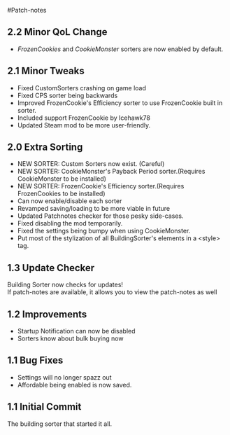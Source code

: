 #Patch-notes
## 2.2 Minor QoL Change
<ul><li><i>FrozenCookies</i> and <i>CookieMonster</i> sorters are now enabled by default.</li></ul>


## 2.1 Minor Tweaks
<ul>
    <li>Fixed CustomSorters crashing on game load</li>
    <li>Fixed CPS sorter being backwards</li>
    <li>Improved FrozenCookie's Efficiency sorter to use FrozenCookie built in sorter.</li>
    <li>Included support FrozenCookie by Icehawk78</li>
    <li>Updated Steam mod to be more user-friendly.</li>
</ul>

## 2.0 Extra Sorting
<ul>
    <li>NEW SORTER: Custom Sorters now exist. (Careful)</li>
    <li>NEW SORTER: CookieMonster's Payback Period sorter.(Requires CookieMonster to be installed)</li>
    <li>NEW SORTER: FrozenCookie's Efficiency sorter.(Requires FrozenCookies to be installed)</li>
    <li>Can now enable/disable each sorter</li>
    <li>Revamped saving/loading to be more viable in future</li>
    <li>Updated Patchnotes checker for those pesky side-cases.</li>
    <li>Fixed disabling the mod temporarily.</li>
    <li>Fixed the settings being bumpy when using CookieMonster.</li>
    <li>Put most of the stylization of all BuildingSorter's elements in a &lt;style> tag.</li>
</ul>

## 1.3 Update Checker
Building Sorter now checks for updates!<br>If patch-notes are available, it allows you to view the patch-notes as well

## 1.2 Improvements
<ul><li>Startup Notification can now be disabled</li><li>Sorters know about bulk buying now</li></ul>

## 1.1 Bug Fixes
<ul><li>Settings will no longer spazz out</li><li>Affordable being enabled is now saved.</li></ul>

## 1.1 Initial Commit
The building sorter that started it all.
